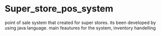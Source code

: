 # Super_store_pos_system
point of sale system that created for super stores. its been developed by using java language. main feautures for the system,
inventory handelling 
